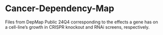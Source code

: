# Cancer-Dependency-Map
Files from DepMap Public 24Q4 corresponding to the effects a gene has on a cell-line’s growth in CRISPR knockout and RNAi screens, respectively.
